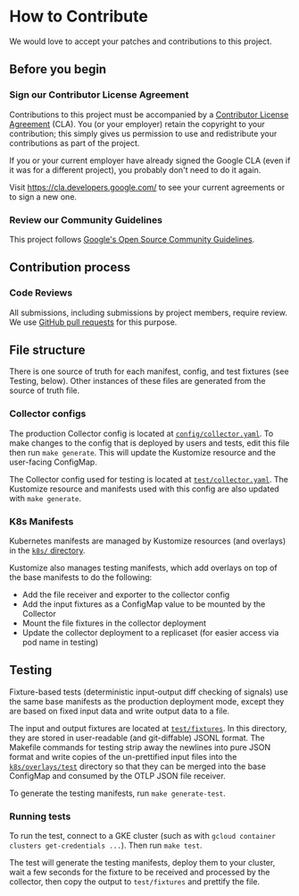 # How to Contribute

We would love to accept your patches and contributions to this project.

## Before you begin

### Sign our Contributor License Agreement

Contributions to this project must be accompanied by a
[Contributor License Agreement](https://cla.developers.google.com/about) (CLA).
You (or your employer) retain the copyright to your contribution; this simply
gives us permission to use and redistribute your contributions as part of the
project.

If you or your current employer have already signed the Google CLA (even if it
was for a different project), you probably don't need to do it again.

Visit <https://cla.developers.google.com/> to see your current agreements or to
sign a new one.

### Review our Community Guidelines

This project follows [Google's Open Source Community
Guidelines](https://opensource.google/conduct/).

## Contribution process

### Code Reviews

All submissions, including submissions by project members, require review. We
use [GitHub pull requests](https://docs.github.com/articles/about-pull-requests)
for this purpose.

## File structure

There is one source of truth for each manifest, config, and test fixtures (see
Testing, below). Other instances of these files are generated from the source of
truth file.

### Collector configs

The production Collector config is located at
[`config/collector.yaml`](config/collector.yaml). To make changes to the config
that is deployed by users and tests, edit this file then run `make
generate`. This will update the Kustomize resource and the user-facing
ConfigMap.

The Collector config used for testing is located at
[`test/collector.yaml`](test/collector.yaml). The Kustomize resource and
manifests used with this config are also updated with `make generate`.

### K8s Manifests

Kubernetes manifests are managed by Kustomize resources (and overlays) in the
[`k8s/` directory](k8s/).

Kustomize also manages testing manifests, which add overlays on top of the base
manifests to do the following:

* Add the file receiver and exporter to the collector config
* Add the input fixtures as a ConfigMap value to be mounted by the Collector
* Mount the file fixtures in the collector deployment
* Update the collector deployment to a replicaset (for easier access via pod
  name in testing)

## Testing

Fixture-based tests (deterministic input-output diff checking of signals) use
the same base manifests as the production deployment mode, except they are based
on fixed input data and write output data to a file.

The input and output fixtures are located at
[`test/fixtures`](test/fixtures). In this directory, they are stored in
user-readable (and git-diffable) JSONL format. The Makefile commands for testing
strip away the newlines into pure JSON format and write copies of the
un-prettified input files into the [`k8s/overlays/test`](k8s/overlays/test)
directory so that they can be merged into the base ConfigMap and consumed by the
OTLP JSON file receiver.

To generate the testing manifests, run `make generate-test`.

### Running tests

To run the test, connect to a GKE cluster (such as with `gcloud container
clusters get-credentials ...`). Then run `make test`.

The test will generate the testing manifests, deploy them to your cluster, wait
a few seconds for the fixture to be received and processed by the collector,
then copy the output to `test/fixtures` and prettify the file.
